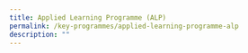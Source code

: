 ```yaml
---
title: Applied Learning Programme (ALP)
permalink: /key-programmes/applied-learning-programme-alp
description: ""
---
```

